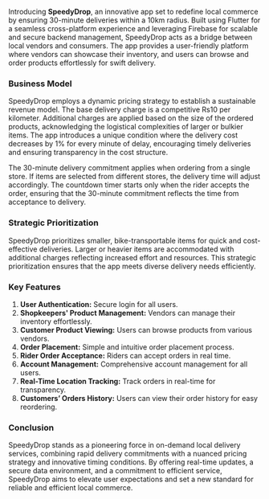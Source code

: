 Introducing **SpeedyDrop**, an innovative app set to redefine local commerce by ensuring 30-minute deliveries within a 10km radius. Built using Flutter for a seamless cross-platform experience and leveraging Firebase for scalable and secure backend management, SpeedyDrop acts as a bridge between local vendors and consumers. The app provides a user-friendly platform where vendors can showcase their inventory, and users can browse and order products effortlessly for swift delivery.

### Business Model

SpeedyDrop employs a dynamic pricing strategy to establish a sustainable revenue model. The base delivery charge is a competitive Rs10 per kilometer. Additional charges are applied based on the size of the ordered products, acknowledging the logistical complexities of larger or bulkier items. The app introduces a unique condition where the delivery cost decreases by 1% for every minute of delay, encouraging timely deliveries and ensuring transparency in the cost structure. 

The 30-minute delivery commitment applies when ordering from a single store. If items are selected from different stores, the delivery time will adjust accordingly. The countdown timer starts only when the rider accepts the order, ensuring that the 30-minute commitment reflects the time from acceptance to delivery.

### Strategic Prioritization

SpeedyDrop prioritizes smaller, bike-transportable items for quick and cost-effective deliveries. Larger or heavier items are accommodated with additional charges reflecting increased effort and resources. This strategic prioritization ensures that the app meets diverse delivery needs efficiently.

### Key Features

1. **User Authentication:** Secure login for all users.
2. **Shopkeepers' Product Management:** Vendors can manage their inventory effortlessly.
3. **Customer Product Viewing:** Users can browse products from various vendors.
4. **Order Placement:** Simple and intuitive order placement process.
5. **Rider Order Acceptance:** Riders can accept orders in real time.
6. **Account Management:** Comprehensive account management for all users.
7. **Real-Time Location Tracking:** Track orders in real-time for transparency.
8. **Customers’ Orders History:** Users can view their order history for easy reordering.

### Conclusion

SpeedyDrop stands as a pioneering force in on-demand local delivery services, combining rapid delivery commitments with a nuanced pricing strategy and innovative timing conditions. By offering real-time updates, a secure data environment, and a commitment to efficient service, SpeedyDrop aims to elevate user expectations and set a new standard for reliable and efficient local commerce.
